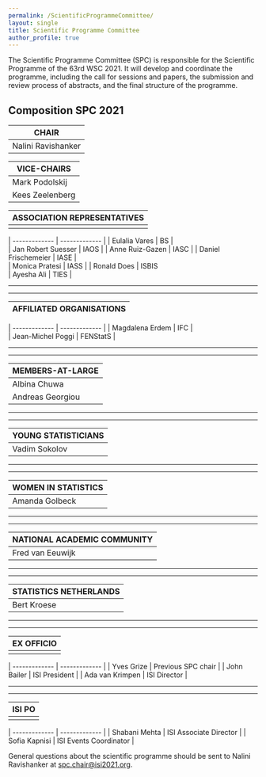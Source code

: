 ```yaml
---
permalink: /ScientificProgrammeCommittee/
layout: single
title: Scientific Programme Committee
author_profile: true
---
```




The Scientific Programme Committee (SPC) is responsible for the Scientific Programme of the 63rd WSC 2021. It will develop and coordinate the programme, including the call for sessions and papers, the submission and review process of abstracts, and the final structure of the programme.
 
## Composition SPC 2021  



| CHAIR |
| ------------- |
| Nalini Ravishanker  |



| VICE-CHAIRS |
| ------------- |
| Mark Podolskij |
| Kees Zeelenberg |



| ASSOCIATION REPRESENTATIVES|
| ------------- |
| |

| ------------- | ------------- |
| Eulalia Vares | BS |  
| Jan Robert Suesser | IAOS | 
| Anne Ruiz-Gazen	| IASC | 
| Daniel Frischemeier |	IASE |  
| Monica Pratesi |	IASS | 
| Ronald Does |	ISBIS  
| Ayesha Ali | TIES |  

---
---

| AFFILIATED ORGANISATIONS |
| ------------- |

| ------------- | ------------- |
| Magdalena Erdem |	IFC |  
| Jean-Michel Poggi | FENStatS |

---
---

| MEMBERS-AT-LARGE |
| ------------- |
| Albina Chuwa |
| Andreas Georgiou |	 

---
---

| YOUNG STATISTICIANS |
| ------------- |
| Vadim Sokolov |

---
---

| WOMEN IN STATISTICS |
| ------------- |
| Amanda Golbeck |

---
---

| NATIONAL ACADEMIC COMMUNITY |
| ------------- |
| Fred van Eeuwijk |

---
---

| STATISTICS NETHERLANDS |
| ------------- |
| Bert Kroese |

---
---

| EX OFFICIO |
| ------------- |
| |

| ------------- | ------------- |
| Yves Grize 	| Previous SPC chair | 
| John Bailer | ISI President | 
| Ada van Krimpen | ISI Director |

---
---

| ISI PO |
| ------------- |
| |

| ------------- | ------------- |
| Shabani Mehta |	ISI Associate Director |
| Sofia Kapnisi |	ISI Events Coordinator |



General questions about the scientific programme should be sent to Nalini Ravishanker at spc.chair@isi2021.org.
